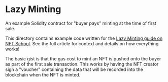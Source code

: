 # Lazy Minting

An example Solidity contract for "buyer pays" minting at the time of first sale.

This directory contains example code written for the [Lazy Minting guide on NFT School](https://nftschool.dev/how-to/lazy-minting/). See the full article for context and details on how everything works!

The basic gist is that the gas cost to mint an NFT is pushed onto the buyer as part of the first sale transaction. This works by having the NFT creator sign a "voucher" containing the data that will be recorded into the blockchain when the NFT is minted.
